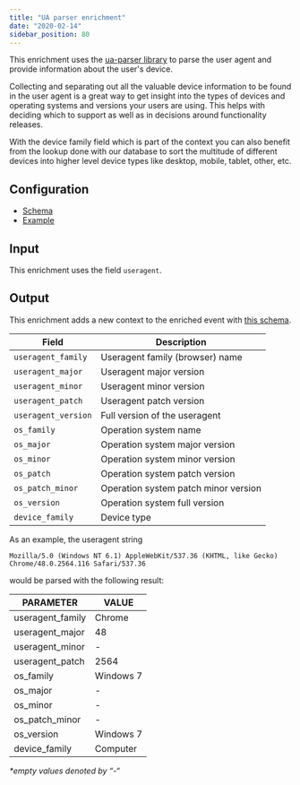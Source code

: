 ```yaml
---
title: "UA parser enrichment"
date: "2020-02-14"
sidebar_position: 80
---
```


This enrichment uses the [ua-parser library](https://github.com/ua-parser/uap-core/) to parse the user agent and provide information about the user's device.

Collecting and separating out all the valuable device information to be found in the user agent is a great way to get insight into the types of devices and operating systems and versions your users are using. This helps with deciding which to support as well as in decisions around functionality releases.

With the device family field which is part of the context you can also benefit from the lookup done with our database to sort the multitude of different devices into higher level device types like desktop, mobile, tablet, other, etc.

## Configuration

- [Schema](https://github.com/snowplow/iglu-central/blob/master/schemas/com.snowplowanalytics.snowplow/ua_parser_config/jsonschema/1-0-1)
- [Example](https://github.com/snowplow/enrich/blob/master/config/enrichments/ua_parser_config.json)

## Input

This enrichment uses the field `useragent`.

## Output

This enrichment adds a new context to the enriched event with [this schema](https://github.com/snowplow/iglu-central/blob/master/schemas/com.snowplowanalytics.snowplow/ua_parser_context/jsonschema/1-0-0).

| Field | Description |
| --- | --- |
| `useragent_family` | Useragent family (browser) name |
| `useragent_major` | Useragent major version |
| `useragent_minor` | Useragent minor version |
| `useragent_patch` | Useragent patch version |
| `useragent_version` | Full version of the useragent |
| `os_family` | Operation system name |
| `os_major` | Operation system major version |
| `os_minor` | Operation system minor version |
| `os_patch` | Operation system patch version |
| `os_patch_minor` | Operation system patch minor version |
| `os_version` | Operation system full version |
| `device_family` | Device type |

As an example, the useragent string

```
Mozilla/5.0 (Windows NT 6.1) AppleWebKit/537.36 (KHTML, like Gecko) Chrome/48.0.2564.116 Safari/537.36
```

would be parsed with the following result:

| PARAMETER | VALUE |
| --- | --- |
| useragent\_family | Chrome |
| useragent\_major | 48 |
| useragent\_minor | \- |
| useragent\_patch | 2564 |
| os\_family | Windows 7 |
| os\_major | \- |
| os\_minor | \- |
| os\_patch\_minor | \- |
| os\_version | Windows 7 |
| device\_family | Computer |

_\*empty values denoted by “-“_
